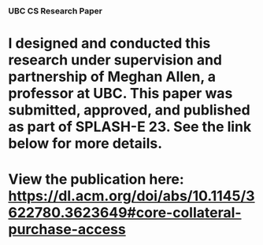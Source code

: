 ### UBC CS Research Paper

# I designed and conducted this research under supervision and partnership of Meghan Allen, a professor at UBC. This paper was submitted, approved, and published as part of SPLASH-E 23. See the link below for more details.

# View the publication here: https://dl.acm.org/doi/abs/10.1145/3622780.3623649#core-collateral-purchase-access
